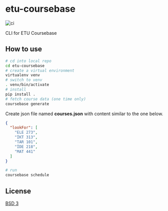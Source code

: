 # etu-coursebase
![ci](https://github.com/ssayin/etu-coursebase/workflows/ci/badge.svg)

CLI for ETU Coursebase

## How to use

```sh 
# cd into local repo
cd etu-coursebase
# create a virtual environment
virtualenv venv
# switch to venv
. venv/bin/activate
# install
pip install .
# fetch course data (one time only)
coursebase generate
```
Create json file named **courses.json** with content similar to the one below.
```json
{
  "lookFor": [
    "ELE 273",
    "İKT 313",
    "TAR 101",
    "İDE 218",
    "MAT 441"
  ]
}
```

```sh 
# run
coursebase schedule
```
## License
[BSD 3](LICENSE)
